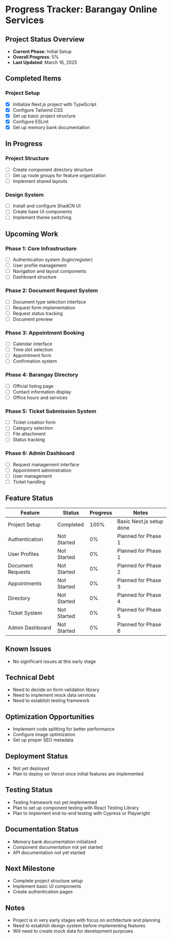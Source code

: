 # Progress Tracker: Barangay Online Services

## Project Status Overview

- **Current Phase**: Initial Setup
- **Overall Progress**: 5%
- **Last Updated**: March 16, 2025

## Completed Items

### Project Setup

- [x] Initialize Next.js project with TypeScript
- [x] Configure Tailwind CSS
- [x] Set up basic project structure
- [x] Configure ESLint
- [x] Set up memory bank documentation

## In Progress

### Project Structure

- [ ] Create component directory structure
- [ ] Set up route groups for feature organization
- [ ] Implement shared layouts

### Design System

- [ ] Install and configure ShadCN UI
- [ ] Create base UI components
- [ ] Implement theme switching

## Upcoming Work

### Phase 1: Core Infrastructure

- [ ] Authentication system (login/register)
- [ ] User profile management
- [ ] Navigation and layout components
- [ ] Dashboard structure

### Phase 2: Document Request System

- [ ] Document type selection interface
- [ ] Request form implementation
- [ ] Request status tracking
- [ ] Document preview

### Phase 3: Appointment Booking

- [ ] Calendar interface
- [ ] Time slot selection
- [ ] Appointment form
- [ ] Confirmation system

### Phase 4: Barangay Directory

- [ ] Official listing page
- [ ] Contact information display
- [ ] Office hours and services

### Phase 5: Ticket Submission System

- [ ] Ticket creation form
- [ ] Category selection
- [ ] File attachment
- [ ] Status tracking

### Phase 6: Admin Dashboard

- [ ] Request management interface
- [ ] Appointment administration
- [ ] User management
- [ ] Ticket handling

## Feature Status

| Feature           | Status      | Progress | Notes                    |
| ----------------- | ----------- | -------- | ------------------------ |
| Project Setup     | Completed   | 100%     | Basic Next.js setup done |
| Authentication    | Not Started | 0%       | Planned for Phase 1      |
| User Profiles     | Not Started | 0%       | Planned for Phase 1      |
| Document Requests | Not Started | 0%       | Planned for Phase 2      |
| Appointments      | Not Started | 0%       | Planned for Phase 3      |
| Directory         | Not Started | 0%       | Planned for Phase 4      |
| Ticket System     | Not Started | 0%       | Planned for Phase 5      |
| Admin Dashboard   | Not Started | 0%       | Planned for Phase 6      |

## Known Issues

- No significant issues at this early stage

## Technical Debt

- Need to decide on form validation library
- Need to implement mock data services
- Need to establish testing framework

## Optimization Opportunities

- Implement code splitting for better performance
- Configure image optimization
- Set up proper SEO metadata

## Deployment Status

- Not yet deployed
- Plan to deploy on Vercel once initial features are implemented

## Testing Status

- Testing framework not yet implemented
- Plan to set up component testing with React Testing Library
- Plan to implement end-to-end testing with Cypress or Playwright

## Documentation Status

- Memory bank documentation initialized
- Component documentation not yet started
- API documentation not yet started

## Next Milestone

- Complete project structure setup
- Implement basic UI components
- Create authentication pages

## Notes

- Project is in very early stages with focus on architecture and planning
- Need to establish design system before implementing features
- Will need to create mock data for development purposes
